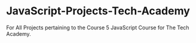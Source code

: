 # JavaScript-Projects-Tech-Academy
For All Projects pertaining to the Course 5 JavaScript Course for The Tech Academy.
